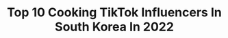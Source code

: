 ---
title: Top 10 Cooking TikTok Influencers In South Korea In 2022
description: >-
  Find top cooking TikTok influencers in South Korea in 2022. Most popular hashtags: #cooking #mukbang #ramen #koreanfood.
platform: TikTok
hits: 15
text_top: Identify the top-rated TikTok influencers on inBeat.
text_bottom: Our platform holds 15 TikTok influencers like this in South Korea for you to work with.
profiles:
  - username: "parrrrrrrk"
    fullname: >-
      상남자1
    bio: >-
      옥탑방 백수의 화끈한 요리 It shows the korean wild man’s cooking 🔻full-version videos🔻
    location: "South Korea"
    followers: 401500
    engagement: 442
    commentsToLikes: 0.039301
    id: ckb9q6a0jlob60j238ufobukf
    verified: false
    hashtags: "#nabe, #millefeuille, #vlog, #cooking"
  - username: "jasmineandtea"
    fullname: >-
      Jasmine and Tea
    bio: >-
      Cooking in Korea 🇰🇷 Detailed recipes on IG 🍡
    location: "South Korea"
    followers: 242900
    engagement: 1917
    commentsToLikes: 0.007310
    id: ckcdgyby07cjz0j23nn64hv5u
    verified: false
    hashtags: "#koreanfood, #quarantine, #asianfood, #korea"
  - username: "pooleum2"
    fullname: >-
      푸메 Fume 🇰🇷
    bio: >-
      Love Cooking & Big Eating 🍎 SUBSCRIBE MY YOUTUBE CHANNEL! 👇유튜브로 놀러오세요 💓
    location: "South Korea"
    followers: 820900
    engagement: 603
    commentsToLikes: 0.000000
    id: ck999v0hnepr60j786idy3is8
    verified: false
    hashtags: "#chicken, #spicy, #spicyfood, #makanan"
  - username: "estrella4762"
    fullname: >-
      지구별 여행자
    bio: >-
      Hello everyone! 틱톡에 일상을 담아내는 지구별 여행자입니다🌏
    location: "South Korea"
    followers: 522500
    engagement: 1358
    commentsToLikes: 0.016939
    id: ckdbzcr4fexzq0j23590wr689
    verified: true
    hashtags: "#pajama, #180, #tlog, #cooking"
  - username: "_da.rae_"
    fullname: >-
      다래카페🏡
    bio: >-
      🎈𝗜𝗻𝘀𝘁𝗮𝗴𝗿𝗮𝗺 : _𝗱𝗮.𝗿𝗮𝗲_ 👉🏻 인스타그램도 놀러오세용 follow me Instagram 💗
    location: "South Korea"
    followers: 2438
    engagement: 885
    commentsToLikes: 0.037933
    id: ck9v6cvnz1rev0j78f2hccbms
    verified: false
    hashtags: "#homecafe, #homebaking, #coffee, #dango"
  - username: "awesometable"
    fullname: >-
      어썸식탁
    bio: >-
      맛있는 한끼식사😉 유튜브에서 더 자세히 ☝️ 함께 만들어 봐요❤ #집밥 #홈쿡 #나만의레시피 #틱톡푸드
    location: "South Korea"
    followers: 5517
    engagement: 202
    commentsToLikes: 0.048537
    id: ck8torvuenrr90j782yf8bulm
    verified: false
    hashtags: "#recipevideos, #foodvideos, #cookingvideos, #cookingvideo"
  - username: "comma_studio"
    fullname: >-
      BO&TO'S Family보토스패밀리
    bio: >-
      BO&TO'S Family Official Channel. Search #botos #kku and kka on Youtube!
    location: "South Korea"
    followers: 2100000
    engagement: 1243
    commentsToLikes: 0.003085
    id: ckbqpizekacx50j23m0ub9kzm
    verified: true
    hashtags: "#mukbang, #cooking, #asmr, #botos"
  - username: "jeomtong"
    fullname: >-
      jeomtong 점통
    bio: >-
      
    location: "South Korea"
    followers: 127900
    engagement: 897
    commentsToLikes: 0.020586
    id: ck94firtubutn0j788ox5tsnp
    verified: false
    hashtags: "#cookingslime, #clayfood, #slime, #food"
  - username: "trytoeat222"
    fullname: >-
      먹어볼래TryToEat
    bio: >-
      👉Youtube '먹어볼래TryToEat' ❤ All the full-version videos are on YouTube.
    location: "South Korea"
    followers: 318000
    engagement: 967
    commentsToLikes: 0.009983
    id: ckbku4pv3p6wp0j23ryuhe4bx
    verified: false
    hashtags: "#korean, #trytoeat, #funny, #cooking"
  - username: "toktokq_food"
    fullname: >-
      ApplePineApple
    bio: >-
      Advertise your products to worldwide by free! info@rokidoki.com
    location: "South Korea"
    followers: 131400
    engagement: 775
    commentsToLikes: 0.003611
    id: ckdn59ftseenp0j23yeq04ctg
    verified: false
    hashtags: "#cooking, #cake, #white, #rokidoki"
---